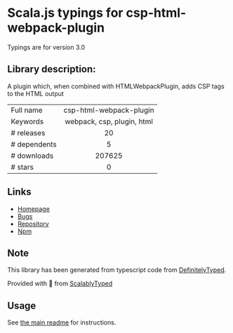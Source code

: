 
# Scala.js typings for csp-html-webpack-plugin

Typings are for version 3.0

## Library description:
A plugin which, when combined with HTMLWebpackPlugin, adds CSP tags to the HTML output

|                    |                 |
| ------------------ | :-------------: |
| Full name          | csp-html-webpack-plugin |
| Keywords           | webpack, csp, plugin, html |
| # releases         | 20 |
| # dependents       | 5 |
| # downloads        | 207625 |
| # stars            | 0 |

## Links
- [Homepage](https://github.com/slackhq/csp-html-webpack-plugin)
- [Bugs](https://github.com/slackhq/csp-html-webpack-plugin/issues)
- [Repository](https://github.com/slackhq/csp-html-webpack-plugin)
- [Npm](https://www.npmjs.com/package/csp-html-webpack-plugin)
    


## Note
This library has been generated from typescript code from [DefinitelyTyped](https://definitelytyped.org).

Provided with :purple_heart: from [ScalablyTyped](https://github.com/oyvindberg/ScalablyTyped)

## Usage
See [the main readme](../../readme.md) for instructions.



